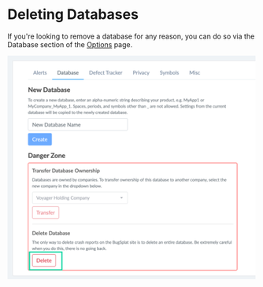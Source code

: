 # Deleting Databases

If you're looking to remove a database for any reason, you can do so via the Database section of the [Options](https://app.bugsplat.com/v2/options) page.

![Delete BugSplat Database](../../.gitbook/assets/settings-delete-database.png)

